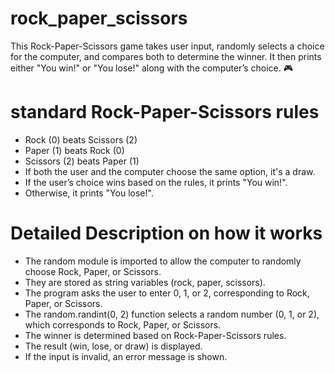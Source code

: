 # rock_paper_scissors
This Rock-Paper-Scissors game takes user input, randomly selects a choice for the computer, and compares both to determine the winner. It then prints either "You win!" or "You lose!" along with the computer’s choice. 🎮
#  standard Rock-Paper-Scissors rules
* Rock (0) beats Scissors (2)
* Paper (1) beats Rock (0)
* Scissors (2) beats Paper (1)
* If both the user and the computer choose the same option, it's a draw.
* If the user’s choice wins based on the rules, it prints "You win!".
* Otherwise, it prints "You lose!".
# Detailed Description on how it works
* The random module is imported to allow the computer to randomly choose Rock, Paper, or Scissors.
* They are stored as string variables (rock, paper, scissors).
* The program asks the user to enter 0, 1, or 2, corresponding to Rock, Paper, or Scissors.
* The random.randint(0, 2) function selects a random number (0, 1, or 2), which corresponds to Rock, Paper, or Scissors.
* The winner is determined based on Rock-Paper-Scissors rules.
* The result (win, lose, or draw) is displayed.
* If the input is invalid, an error message is shown.
